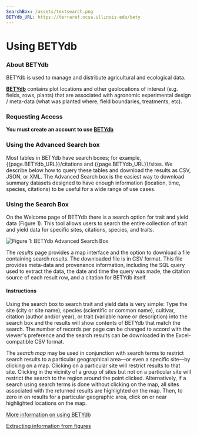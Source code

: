 ```yaml
---
SearchBox: /assets/textsearch.png
BETYdb_URL: https://terraref.ncsa.illinois.edu/bety
---
```


# Using BETYdb

### About BETYdb
BETYdb is used to manage and distribute agricultural and ecological data.

[**BETYdb**]({{page.BETYdb_URL}}) contains plot locations
and other geolocations of interest (e.g. fields, rows, plants) that are
associated with agronomic experimental design / meta-data (what was planted
where, field boundaries, treatments, etc).

### Requesting Access
**You must create an account to use
  [BETYdb]({{page.BETYdb_URL}}/)**

### Using the Advanced Search box

Most tables in BETYdb have search boxes; for example,
{{page.BETYdb_URL}}/citations and {{page.BETYdb_URL}}/sites. We describe below how
to query these tables and download the results as CSV, JSON, or XML. The
Advanced Search box is the easiest way to download summary datasets designed to
have enough information (location, time, species, citations) to be useful for a
wide range of use cases.

### Using the Search Box

On the Welcome page of BETYdb there is a search option for trait and yield data
(Figure 1). This tool allows users to search the entire collection of trait and
yield data for specific sites, citations, species, and traits.

![Figure 1: BETYdb Advanced Search Box]({{page.SearchBox}})

The _results_ page provides a map interface and the option to download a file
containing search results.  The downloaded file is in CSV format. This file
provides meta-data and provenance information, including the SQL query used to
extract the data, the date and time the query was made, the citation source of
each result row, and a citation for BETYdb itself.

#### Instructions

Using the search box to search trait and yield data is very simple: Type the
site (city or site name), species (scientific or common name), cultivar,
citation (author and/or year), or trait (variable name or description) into the
search box and the results will show contents of BETYdb that match the
search. The number of records per page can be changed to accord with the
viewer's preference and the search results can be downloaded in the
Excel-compatible CSV format.

The _search map_ may be used in conjunction with search terms to restrict search
results to a particular geographical area&mdash;or even a specific site&mdash;by
clicking on a map.  Clicking on a particular site will restrict results to that
site.  Clicking in the vicinity of a group of sites but not on a particular site
will restrict the search to the region around the point clicked. Alternatively,
if a search using search terms is done without clicking on the map, all sites
associated with the returned results are highlighted on the map.  Then, to zero
in on results for a particular geographic area, click on or near highlighted
locations on the map.

[More information on using BETYdb](https://pecan.gitbooks.io/betydb-data-access/content/)

[Extracting information from figures](https://pecan.gitbooks.io/betydbdoc-dataentry/content/Extracting%20Data%20From%20Figures.html)
